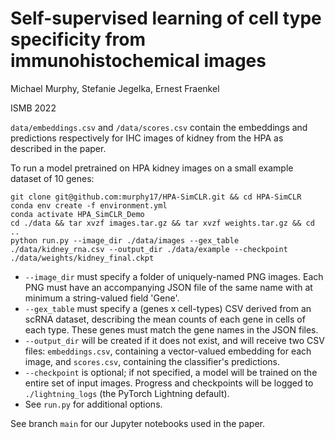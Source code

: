 # Self-supervised learning of cell type specificity from immunohistochemical images
Michael Murphy, Stefanie Jegelka, Ernest Fraenkel

ISMB 2022

`data/embeddings.csv` and `/data/scores.csv` contain the embeddings and predictions respectively for IHC images of kidney from the HPA as described in the paper.

To run a model pretrained on HPA kidney images on a small example dataset of 10 genes:

```
git clone git@github.com:murphy17/HPA-SimCLR.git && cd HPA-SimCLR
conda env create -f environment.yml
conda activate HPA_SimCLR_Demo
cd ./data && tar xvzf images.tar.gz && tar xvzf weights.tar.gz && cd ..
python run.py --image_dir ./data/images --gex_table ./data/kidney_rna.csv --output_dir ./data/example --checkpoint ./data/weights/kidney_final.ckpt
```

- `--image_dir` must specify a folder of uniquely-named PNG images. Each PNG must have an accompanying JSON file of the same name with at minimum a string-valued field 'Gene'.
- `--gex_table` must specify a (genes x cell-types) CSV derived from an scRNA dataset, describing the mean counts of each gene in cells of each type. These genes must match the gene names in the JSON files.
- `--output_dir` will be created if it does not exist, and will receive two CSV files: `embeddings.csv`, containing a vector-valued embedding for each image, and `scores.csv`, containing the classifier's predictions.
- `--checkpoint` is optional; if not specified, a model will be trained on the entire set of input images. Progress and checkpoints will be logged to `./lightning_logs` (the PyTorch Lightning default).
- See `run.py` for additional options.

See branch `main` for our Jupyter notebooks used in the paper.
